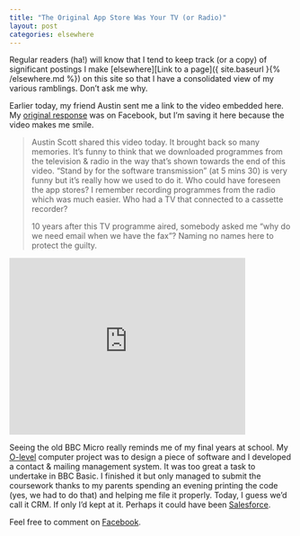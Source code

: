 ```yaml
---
title: "The Original App Store Was Your TV (or Radio)"
layout: post
categories: elsewhere
---
```



Regular readers (ha!) will know that I tend to keep track (or a copy) of significant postings I make [elsewhere][Link to a page]({ site.baseurl }{% /elsewhere.md %}) on this site so that I have a consolidated view of my various ramblings. Don’t ask me why.

Earlier today, my friend Austin sent me a link to the video embedded here. My [original response](https://www.facebook.com/joncurnow/posts/10153517624446989) was on Facebook, but I’m saving it here because the video makes me smile.

> Austin Scott shared this video today. It brought back so many memories. It’s funny to think that we downloaded programmes from the television & radio in the way that’s shown towards the end of this video. “Stand by for the software transmission” (at 5 mins 30) is very funny but it’s really how we used to do it. Who could have foreseen the app stores? I remember recording programmes from the radio which was much easier. Who had a TV that connected to a cassette recorder?
> 
> 10 years after this TV programme aired, somebody asked me “why do we need email when we have the fax”? Naming no names here to protect the guilty.

<iframe width="420" height="315" src="https://www.youtube.com/embed/szdbKz5CyhA" title="How to send an &#39;E mail&#39;  | Database | Retro Computers | Early E mail | 1980s Technology | 1984" frameborder="0" allow="accelerometer; autoplay; clipboard-write; encrypted-media; gyroscope; picture-in-picture; web-share" referrerpolicy="strict-origin-when-cross-origin" allowfullscreen></iframe>

Seeing the old BBC Micro really reminds me of my final years at school. My [O-level](https://en.wikipedia.org/wiki/GCE_Ordinary_Level) computer project was to design a piece of software and I developed a contact & mailing management system. It was too great a task to undertake in BBC Basic. I finished it but only managed to submit the coursework thanks to my parents spending an evening printing the code (yes, we had to do that) and helping me file it properly. Today, I guess we’d call it CRM. If only I’d kept at it. Perhaps it could have been [Salesforce](https://www.salesforce.com/).

Feel free to comment on [Facebook](https://www.facebook.com/joncurnow/posts/10153517624446989).
